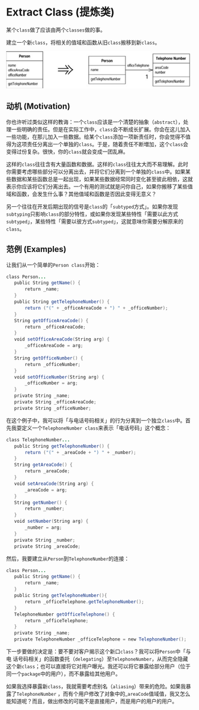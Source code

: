 # Extract Class (提炼类)

某个`class`做了应该由两个`classes`做的事。

建立一个新`class`，将相关的值域和函数从旧`class`搬移到新`class`。

<img src="assets/image-20211217142228318.png" alt="image-20211217142228318" style="zoom:50%;" />

## 动机 (Motivation)

你也许听过类似这样的教诲：一个`class`应该是一个清楚的抽象（`abstract`），处理一些明确的责任。但是在实际工作中，`class`会不断成长扩展。你会在这儿加入一些功能，在那儿加入一些数据。给某个`class`添加一项新责任时，你会觉得不值得为这项责任分离出一个单独的`class`。于是，随着责任不断増加，这个`class`会变得过份复杂。很快，你的`class`就会变成一团乱麻。

这样的`class`往往含有大量函数和数据。这样的`class`往往太大而不易理解。此时你需要考虑哪些部分可以分离出去，并将它们分离到一个单独的`class`中。如果某些数据和某些函数总是一起出现，如果某些数据经常同时变化甚至彼此相依，这就表示你应该将它们分离出去。一个有用的测试就是问你自己，如果你搬移了某些值域和函数，会发生什么事？其他值域和函数是否因此变得无意义？

另一个往往在开发后期出现的信号是`class`的「`subtyped`方式」。如果你发现`subtyping`只影响`class`的部分特性，或如果你发现某些特性「需要以此方式`subtyped`」，某些特性「需要以彼方式`subtyped`」，这就意味你需要分解原来的`class`。

## 范例 (Examples)

让我们从一个简单的`Person class`开始：

```java
class Person...
   public String getName() {
       return _name;
   }
   public String getTelephoneNumber() {
       return ("(" + _officeAreaCode + ") " + _officeNumber);
   }
   String getOfficeAreaCode() {
       return _officeAreaCode;
   }
   void setOfficeAreaCode(String arg) {
       _officeAreaCode = arg;
   }
   String getOfficeNumber() {
       return _officeNumber;
   }
   void setOfficeNumber(String arg) {
       _officeNumber = arg;
   }
   private String _name;
   private String _officeAreaCode;
   private String _officeNumber;
```

在这个例子中，我可以将「与电话号码相关」的行为分离到一个独立`class`中。首 先我耍定义一个`TelephoneNumber class`来表示「电话号码」这个概念：

```java
class TelephoneNumber...
   public String getTelephoneNumber() {
       return ("(" + _areaCode + ") " + _number);
   }
   String getAreaCode() {
       return _areaCode;
   }
   void setAreaCode(String arg) {
       _areaCode = arg;
   }
   String getNumber() {
       return _number;
   }
   void setNumber(String arg) {
       _number = arg;
   }
   private String _number;
   private String _areaCode;
```

然后，我要建立从`Person`到`TelephoneNumber`的连接：

```java
class Person...
   public String getName() {
       return _name;
   }
   public String getTelephoneNumber(){
       return _officeTelephone.getTelephoneNumber();
   }
   TelephoneNumber getOfficeTelephone() {
       return _officeTelephone;
   }
   private String _name;
   private TelephoneNumber _officeTelephone = new TelephoneNumber();
```

下一步要做的决定是：要不要对客户揭示这个新口`class`？我可以将`Person`中「与电 话号码相关」的函数委托（`delegating`）至`TelephoneNumber`，从而完全隐藏这个新`class`；也可以直接将它对用户曝光。我还可以将它暴露给部分用户（位于同一个`package`中的用户），而不暴露给其他用户。

如果我选择暴露新`class`，我就需要考虑别名（`aliasing`）带来的危险。如果我暴露了`TelephoneNumber` ，而有个用户修改了对象中的_`areaCode`值域值，我又怎么能知道呢？而且，做出修改的可能不是直接用户，而是用户的用户的用户。